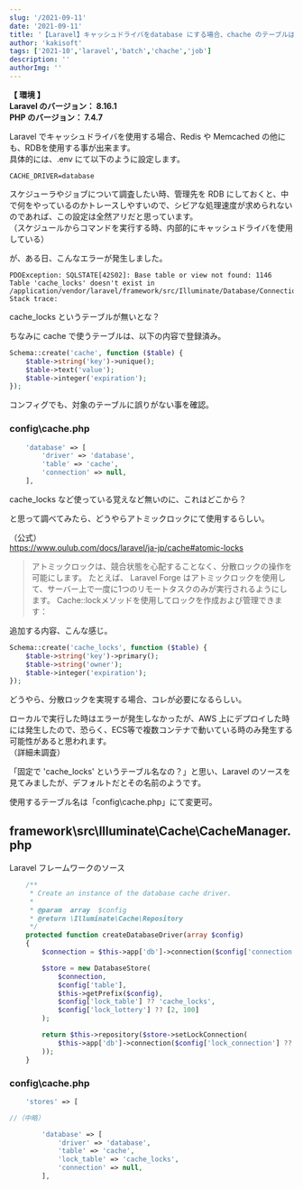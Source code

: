 ```yaml
---
slug: '/2021-09-11'
date: '2021-09-11'
title: '【Laravel】キャッシュドライバをdatabase にする場合、chache のテーブルは２つ必要'
author: 'kakisoft'
tags: ['2021-10','laravel','batch','chache','job']
description: ''
authorImg: ''
---
```


**【 環境 】**  
**Laravel のバージョン： 8.16.1**  
**PHP のバージョン： 7.4.7**  


Laravel でキャッシュドライバを使用する場合、Redis や Memcached の他にも、RDBを使用する事が出来ます。  
具体的には、.env にて以下のように設定します。
```
CACHE_DRIVER=database
```

スケジューラやジョブについて調査したい時、管理先を RDB にしておくと、中で何をやっているのかトレースしやすいので、シビアな処理速度が求められないのであれば、この設定は全然アリだと思っています。  
（スケジュールからコマンドを実行する時、内部的にキャッシュドライバを使用している）  

が、ある日、こんなエラーが発生しました。  
```
PDOException: SQLSTATE[42S02]: Base table or view not found: 1146 Table 'cache_locks' doesn't exist in /application/vendor/laravel/framework/src/Illuminate/Database/Connection.php:485
Stack trace:
```

cache_locks というテーブルが無いとな？  

ちなみに cache で使うテーブルは、以下の内容で登録済み。  

```php
Schema::create('cache', function ($table) {
    $table->string('key')->unique();
    $table->text('value');
    $table->integer('expiration');
});
```

コンフィグでも、対象のテーブルに誤りがない事を確認。  

### config\cache.php
```php
    'database' => [
        'driver' => 'database',
        'table' => 'cache',
        'connection' => null,
    ],
```

cache_locks など使っている覚えなど無いのに、これはどこから？  

と思って調べてみたら、どうやらアトミックロックにて使用するらしい。  

（公式）  
https://www.oulub.com/docs/laravel/ja-jp/cache#atomic-locks  


> アトミックロックは、競合状態を心配することなく、分散ロックの操作を可能にします。
> たとえば、 Laravel Forge はアトミックロックを使用して、サーバー上で一度に1つのリモートタスクのみが実行されるようにします。 
> Cache::lockメソッドを使用してロックを作成および管理できます：


追加する内容、こんな感じ。  
```php
Schema::create('cache_locks', function ($table) {
    $table->string('key')->primary();
    $table->string('owner');
    $table->integer('expiration');
});
```

どうやら、分散ロックを実現する場合、コレが必要になるらしい。  

ローカルで実行した時はエラーが発生しなかったが、AWS 上にデプロイした時には発生したので、恐らく、ECS等で複数コンテナで動いている時のみ発生する可能性があると思われます。  
（詳細未調査）  

「固定で 'cache_locks' というテーブル名なの？」と思い、Laravel のソースを見てみましたが、デフォルトだとその名前のようです。  

使用するテーブル名は「config\cache.php」にて変更可。  

## framework\src\Illuminate\Cache\CacheManager.php
Laravel フレームワークのソース
```php
    /**
     * Create an instance of the database cache driver.
     *
     * @param  array  $config
     * @return \Illuminate\Cache\Repository
     */
    protected function createDatabaseDriver(array $config)
    {
        $connection = $this->app['db']->connection($config['connection'] ?? null);

        $store = new DatabaseStore(
            $connection,
            $config['table'],
            $this->getPrefix($config),
            $config['lock_table'] ?? 'cache_locks',
            $config['lock_lottery'] ?? [2, 100]
        );

        return $this->repository($store->setLockConnection(
            $this->app['db']->connection($config['lock_connection'] ?? $config['connection'] ?? null)
        ));
    }
```

### config\cache.php

```php
    'stores' => [

//（中略）

        'database' => [
            'driver' => 'database',
            'table' => 'cache',
            'lock_table' => 'cache_locks',
            'connection' => null,
        ],
```

